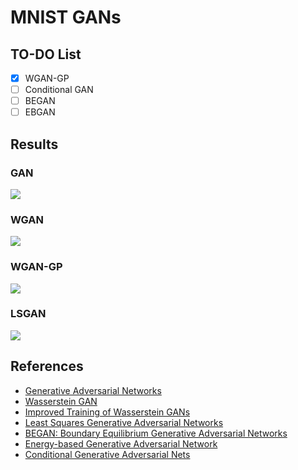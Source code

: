 # MNIST GANs

## TO-DO List

 - [x] WGAN-GP
 - [ ] Conditional GAN
 - [ ] BEGAN
 - [ ] EBGAN

## Results

### GAN
![](https://media.giphy.com/media/x4aZVR7xtIrXJvPOXX/giphy.gif)

### WGAN
![](https://media.giphy.com/media/5VuUbKvpplGZCNswC7/giphy.gif)

### WGAN-GP
![](https://media.giphy.com/media/39qzAVy7qhuKHQebJ6/giphy.gif)

### LSGAN
![](https://media.giphy.com/media/kwJZzKqQgHGrOg0431/giphy.gif)

## References
 - [Generative Adversarial Networks](https://arxiv.org/abs/1406.2661)
 - [Wasserstein GAN](https://arxiv.org/abs/1701.07875)
 - [Improved Training of Wasserstein GANs](https://arxiv.org/abs/1704.00028)
 - [Least Squares Generative Adversarial Networks](https://arxiv.org/abs/1611.04076)
 - [BEGAN: Boundary Equilibrium Generative Adversarial Networks](https://arxiv.org/abs/1703.10717)
 - [Energy-based Generative Adversarial Network](https://arxiv.org/abs/1609.03126)
 - [Conditional Generative Adversarial Nets](https://arxiv.org/abs/1411.1784)
